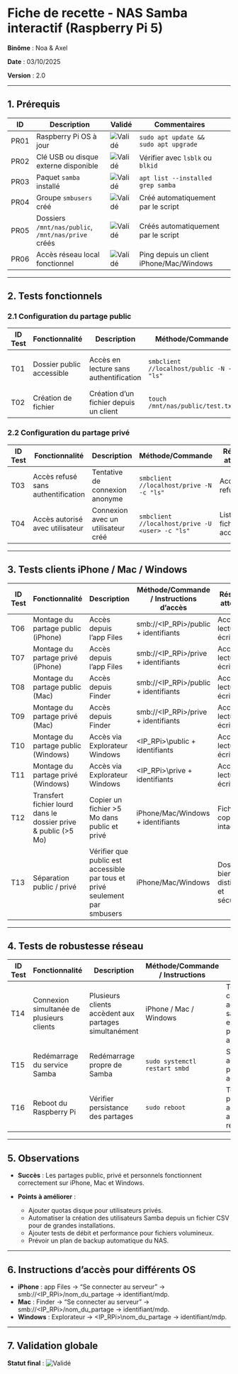 # Fiche de recette - NAS Samba interactif (Raspberry Pi 5)

**Binôme** : Noa & Axel

**Date** : 03/10/2025

**Version** : 2.0

---

## 1. Prérequis

| **ID** | **Description**                                    | **Validé**                                                             | **Commentaires**                         |             |
| ------ | -------------------------------------------------- | ---------------------------------------------------------------------- | ---------------------------------------- | ----------- |
| PR01   | Raspberry Pi OS à jour                             | ![Validé](https://img.shields.io/badge/Statut-Valid%C3%A9-brightgreen) | `sudo apt update && sudo apt upgrade`    |             |
| PR02   | Clé USB ou disque externe disponible               | ![Validé](https://img.shields.io/badge/Statut-Valid%C3%A9-brightgreen) | Vérifier avec `lsblk` ou `blkid`         |             |
| PR03   | Paquet `samba` installé                            | ![Validé](https://img.shields.io/badge/Statut-Valid%C3%A9-brightgreen) | `apt list --installed`                    `grep samba` |
| PR04   | Groupe `smbusers` créé                             | ![Validé](https://img.shields.io/badge/Statut-Valid%C3%A9-brightgreen) | Créé automatiquement par le script       |             |
| PR05   | Dossiers `/mnt/nas/public`, `/mnt/nas/prive` créés | ![Validé](https://img.shields.io/badge/Statut-Valid%C3%A9-brightgreen) | Créés automatiquement par le script      |             |
| PR06   | Accès réseau local fonctionnel                     | ![Validé](https://img.shields.io/badge/Statut-Valid%C3%A9-brightgreen) | Ping depuis un client iPhone/Mac/Windows |             |

---

## 2. Tests fonctionnels

### 2.1 Configuration du partage public

| **ID Test** | **Fonctionnalité**        | **Description**                                 | **Méthode/Commande**                      | **Résultat attendu**       | **Résultat obtenu** | **Statut**                                                             |
| ----------- | ------------------------- | ----------------------------------------------- | ----------------------------------------- | -------------------------- | ------------------- | ---------------------------------------------------------------------- |
| T01         | Dossier public accessible | Accès en lecture sans authentification | `smbclient //localhost/public -N -c "ls"` | Liste des fichiers visible | ✔                   | ![Validé](https://img.shields.io/badge/Statut-Valid%C3%A9-brightgreen) |
| T02         | Création de fichier       | Création d’un fichier depuis un client          | `touch /mnt/nas/public/test.txt`          | Fichier créé               | ✔                   | ![Validé](https://img.shields.io/badge/Statut-Valid%C3%A9-brightgreen) |

### 2.2 Configuration du partage privé

| **ID Test** | **Fonctionnalité**                 | **Description**                    | **Méthode/Commande**                            | **Résultat attendu**          | **Résultat obtenu** | **Statut**                                                             |
| ----------- | ---------------------------------- | ---------------------------------- | ----------------------------------------------- | ----------------------------- | ------------------- | ---------------------------------------------------------------------- |
| T03         | Accès refusé sans authentification | Tentative de connexion anonyme     | `smbclient //localhost/prive -N -c "ls"`        | Accès refusé                  | ✔                   | ![Validé](https://img.shields.io/badge/Statut-Valid%C3%A9-brightgreen) |
| T04         | Accès autorisé avec utilisateur    | Connexion avec un utilisateur créé | `smbclient //localhost/prive -U <user> -c "ls"` | Liste des fichiers accessible | ✔                   | ![Validé](https://img.shields.io/badge/Statut-Valid%C3%A9-brightgreen) |


---

## 3. Tests clients iPhone / Mac / Windows

| **ID Test** | **Fonctionnalité**                  | **Description**                                                             | **Méthode/Commande / Instructions d’accès** | **Résultat attendu**                 | **Résultat obtenu** | **Statut**                                                             |
| ----------- | ----------------------------------- | --------------------------------------------------------------------------- | ------------------------------------------- | ------------------------------------ | ------------------- | ---------------------------------------------------------------------- |
| T06         | Montage du partage public (iPhone)  | Accès depuis l’app Files                                                    | smb://<IP_RPi>/public + identifiants        | Accès en lecture/écriture            | ✔                   | ![Validé](https://img.shields.io/badge/Statut-Valid%C3%A9-brightgreen) |
| T07         | Montage du partage privé (iPhone)   | Accès depuis l’app Files                                                    | smb://<IP_RPi>/prive + identifiants         | Accès en lecture/écriture            | ✔                   | ![Validé](https://img.shields.io/badge/Statut-Valid%C3%A9-brightgreen) |
| T08         | Montage du partage public (Mac)     | Accès depuis Finder                                                         | smb://<IP_RPi>/public + identifiants        | Accès en lecture/écriture            | ✔                   | ![Validé](https://img.shields.io/badge/Statut-Valid%C3%A9-brightgreen) |
| T09         | Montage du partage privé (Mac)      | Accès depuis Finder                                                         | smb://<IP_RPi>/prive + identifiants         | Accès en lecture/écriture            | ✔                   | ![Validé](https://img.shields.io/badge/Statut-Valid%C3%A9-brightgreen) |
| T10         | Montage du partage public (Windows) | Accès via Explorateur Windows                                               | <IP_RPi>\public + identifiants              | Accès en lecture/écriture            | ✔                   | ![Validé](https://img.shields.io/badge/Statut-Valid%C3%A9-brightgreen) |
| T11         | Montage du partage privé (Windows)  | Accès via Explorateur Windows                                               | <IP_RPi>\prive + identifiants               | Accès en lecture/écriture            | ✔                   | ![Validé](https://img.shields.io/badge/Statut-Valid%C3%A9-brightgreen) |
| T12         | Transfert fichier lourd dans le dossier prive & public (>5 Mo)     | Copier un fichier >5 Mo dans public et privé                                | iPhone/Mac/Windows + identifiants           | Fichier copié et intact              | ✔                   | ![Validé](https://img.shields.io/badge/Statut-Valid%C3%A9-brightgreen) |
| T13         | Séparation public / privé           | Vérifier que public est accessible par tous et privé seulement par smbusers | iPhone/Mac/Windows                          | Dossiers bien distincts et sécurisés | ✔                   | ![Validé](https://img.shields.io/badge/Statut-Valid%C3%A9-brightgreen) |

---

## 4. Tests de robustesse réseau

| **ID Test** | **Fonctionnalité**                        | **Description**                                       | **Méthode/Commande / Instructions** | **Résultat attendu**                       | **Résultat obtenu** | **Statut**                                                             |
| ----------- | ----------------------------------------- | ----------------------------------------------------- | ----------------------------------- | ------------------------------------------ | ------------------- | ---------------------------------------------------------------------- |
| T14         | Connexion simultanée de plusieurs clients | Plusieurs clients accèdent aux partages simultanément | iPhone / Mac / Windows              | Tous les clients accèdent sans erreur, pour 3 appareils      | ✔                   | ![Validé](https://img.shields.io/badge/Statut-Valid%C3%A9-brightgreen) |
| T15         | Redémarrage du service Samba              | Redémarrage propre de Samba                           | `sudo systemctl restart smbd`       | Service actif, partages accessibles        | ✔                   | ![Validé](https://img.shields.io/badge/Statut-Valid%C3%A9-brightgreen) |
| T16         | Reboot du Raspberry Pi                    | Vérifier persistance des partages                     | `sudo reboot`                       | Tous les partages accessibles après reboot | ✔                   | ![Validé](https://img.shields.io/badge/Statut-Valid%C3%A9-brightgreen) |

---

## 5. Observations

* **Succès** : Les partages public, privé et personnels fonctionnent correctement sur iPhone, Mac et Windows.
* **Points à améliorer** :

  * Ajouter quotas disque pour utilisateurs privés.
  * Automatiser la création des utilisateurs Samba depuis un fichier CSV pour de grandes installations.
  * Ajouter tests de débit et performance pour fichiers volumineux.
  * Prévoir un plan de backup automatique du NAS.

---

## 6. Instructions d’accès pour différents OS

* **iPhone** : app Files → “Se connecter au serveur” → smb://<IP_RPi>/nom_du_partage → identifiant/mdp.
* **Mac** : Finder → “Se connecter au serveur” → smb://<IP_RPi>/nom_du_partage → identifiant/mdp.
* **Windows** : Explorateur → <IP_RPi>\nom_du_partage → identifiant/mdp.

---

## 7. Validation globale

**Statut final** : ![Validé](https://img.shields.io/badge/Statut-Valid%C3%A9-brightgreen) 

